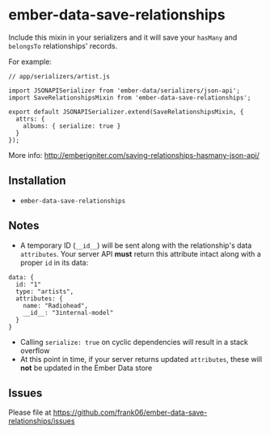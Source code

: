 # ember-data-save-relationships

Include this mixin in your serializers and it will save your `hasMany` and `belongsTo` relationships' records.

For example:

```
// app/serializers/artist.js

import JSONAPISerializer from 'ember-data/serializers/json-api';
import SaveRelationshipsMixin from 'ember-data-save-relationships';

export default JSONAPISerializer.extend(SaveRelationshipsMixin, {
  attrs: {
    albums: { serialize: true }
  }
});
```

More info: http://emberigniter.com/saving-relationships-hasmany-json-api/

## Installation

* `ember-data-save-relationships`

## Notes

 - A temporary ID (`__id__`) will be sent along with the relationship's data `attributes`. Your server API **must** return this attribute intact along with a proper `id` in its data:
 ```
 data: {
   id: "1"
   type: "artists",
   attributes: {
     name: "Radiohead",
     __id__: "3internal-model"
   }
 }
 ```
 - Calling `serialize: true` on cyclic dependencies will result in a stack overflow
 - At this point in time, if your server returns updated `attributes`, these will **not** be updated in the Ember Data store

## Issues

Please file at https://github.com/frank06/ember-data-save-relationships/issues